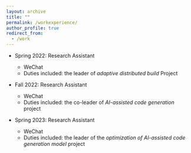 ```yaml
---
layout: archive
title: ""
permalink: /workexperience/
author_profile: true
redirect_from:
  - /work
---
```


* Spring 2022: Research Assistant
  * WeChat
  * Duties included: the leader of *adaptive distributed build* Project

* Fall 2022: Research Assistant
  * WeChat
  * Duties included: the co-leader of *AI-assisted code generation* project

* Spring 2023: Research Assistant
  * WeChat
  * Duties included: the leader of the *optimization of AI-assisted code generation model* project

